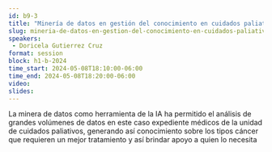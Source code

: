 ```yaml
---
id: b9-3
title: "Minería de datos en gestión del conocimiento en cuidados paliativos"
slug: mineria-de-datos-en-gestion-del-conocimiento-en-cuidados-paliativos
speakers:
 - Doricela Gutierrez Cruz
format: session
block: h1-b-2024
time_start: 2024-05-08T18:10:00-06:00
time_end: 2024-05-08T18:20:00-06:00
video:
slides:
---
```


La minera de datos como herramienta de la IA ha permitido el análisis de grandes volúmenes de datos en este caso expediente médicos de la unidad de cuidados paliativos,  generando así conocimiento sobre los tipos cáncer que requieren un mejor tratamiento y así brindar apoyo a quien lo necesita
